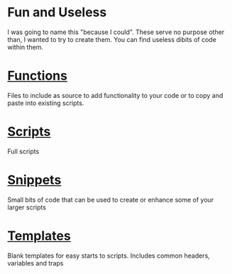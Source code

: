 # Fun and Useless
I was going to name this "because I could".  These serve no purpose other than, I wanted to try to create them.  You can find useless dibits of code within them.

# [Functions](https://github.com/thedzy/Shell/tree/master/Functions)
Files to include as source to add functionality to your code or to copy and paste into existing scripts.

# [Scripts](https://github.com/thedzy/Shell/tree/master/Scripts)
Full scripts

# [Snippets](https://github.com/thedzy/Shell/tree/master/Snippets)
Small bits of code that can be used to create or enhance some of your larger scripts

# [Templates](https://github.com/thedzy/Shell/tree/master/Templates)
Blank templates for easy starts to scripts.  Includes common headers, variables and traps
